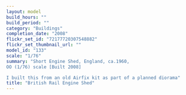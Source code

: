 ```yaml
---
layout: model
build_hours: ""
build_period: ""
category: "Buildings"
completion_date: "2008"
flickr_set_id: "72177720307548882"
flickr_set_thumbnail_url: ""
model_id: "133"
scale: "1/76"
summary: "Short Engine Shed, England, ca.1960,
OO (1/76) scale [Built 2008]

I built this from an old Airfix kit as part of a planned diorama"
title: "British Rail Engine Shed"
---
```



